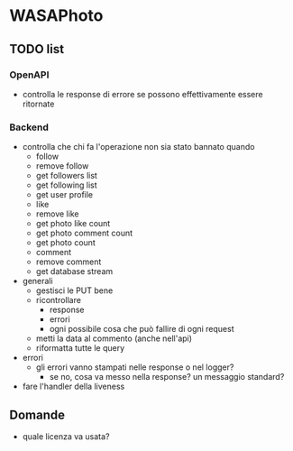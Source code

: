 # WASAPhoto

## TODO list

### OpenAPI

- controlla le response di errore se possono effettivamente essere ritornate

### Backend

- controlla che chi fa l'operazione non sia stato bannato quando
  - follow
  - remove follow
  - get followers list
  - get following list
  - get user profile
  - like
  - remove like
  - get photo like count
  - get photo comment count
  - get photo count
  - comment
  - remove comment
  - get database stream
- generali
  - gestisci le PUT bene
  - ricontrollare
    - response
    - errori
    - ogni possibile cosa che può fallire di ogni request
  - metti la data al commento (anche nell'api)
  - riformatta tutte le query
- errori
  - gli errori vanno stampati nelle response o nel logger?
    - se no, cosa va messo nella response? un messaggio standard?
- fare l'handler della liveness

## Domande

- quale licenza va usata?
